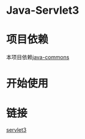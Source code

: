 # Java-Servlet3

# 项目依赖
本项目依赖[java-commons](https://github.com/hualuomoli/java-commons)

# 开始使用


# 链接 
[servlet3](http://www.it165.net/pro/html/201210/3930.html)